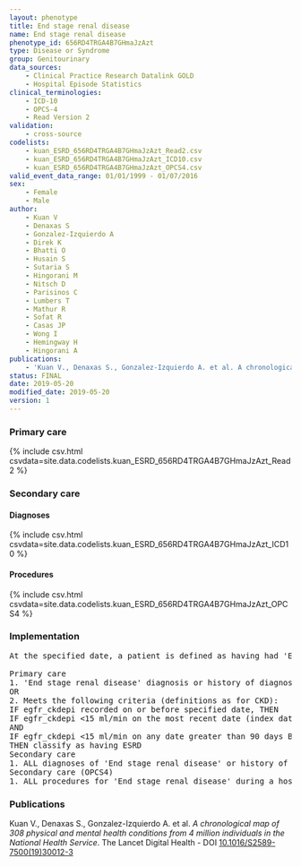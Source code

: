 ```yaml
---
layout: phenotype
title: End stage renal disease
name: End stage renal disease
phenotype_id: 656RD4TRGA4B7GHmaJzAzt 
type: Disease or Syndrome
group: Genitourinary
data_sources: 
    - Clinical Practice Research Datalink GOLD
    - Hospital Episode Statistics
clinical_terminologies: 
    - ICD-10
    - OPCS-4
    - Read Version 2
validation: 
    - cross-source
codelists: 
    - kuan_ESRD_656RD4TRGA4B7GHmaJzAzt_Read2.csv
    - kuan_ESRD_656RD4TRGA4B7GHmaJzAzt_ICD10.csv
    - kuan_ESRD_656RD4TRGA4B7GHmaJzAzt_OPCS4.csv
valid_event_data_range: 01/01/1999 - 01/07/2016
sex: 
    - Female
    - Male
author: 
    - Kuan V
    - Denaxas S
    - Gonzalez-Izquierdo A
    - Direk K
    - Bhatti O
    - Husain S
    - Sutaria S
    - Hingorani M
    - Nitsch D
    - Parisinos C
    - Lumbers T
    - Mathur R
    - Sofat R
    - Casas JP
    - Wong I
    - Hemingway H
    - Hingorani A
publications: 
    - 'Kuan V., Denaxas S., Gonzalez-Izquierdo A. et al. A chronological map of 308 physical and mental health conditions from 4 million individuals in the National Health Service. The Lancet Digital Health - DOI: 10.1016/S2589-7500(19)30012-3' 
status: FINAL
date: 2019-05-20
modified_date: 2019-05-20
version: 1
---
```

### Primary care 
{% include csv.html csvdata=site.data.codelists.kuan_ESRD_656RD4TRGA4B7GHmaJzAzt_Read2 %}
### Secondary care 
#### Diagnoses 
{% include csv.html csvdata=site.data.codelists.kuan_ESRD_656RD4TRGA4B7GHmaJzAzt_ICD10 %}
#### Procedures 
{% include csv.html csvdata=site.data.codelists.kuan_ESRD_656RD4TRGA4B7GHmaJzAzt_OPCS4 %}
### Implementation 
<pre>At the specified date, a patient is defined as having had 'End stage renal disease' IF they meet the criteria for any of the following on or before the specified date. The earliest date on which the individual meets any of the following criteria on or before the specified date is defined as the first event date:

Primary care
1. 'End stage renal disease' diagnosis or history of diagnosis or procedure during a consultation 
OR
2. Meets the following criteria (definitions as for CKD):
IF egfr_ckdepi recorded on or before specified date, THEN 
IF egfr_ckdepi <15 ml/min on the most recent date (index date) before the specified date
AND
IF egfr_ckdepi <15 ml/min on any date greater than 90 days BEFORE the index date above
THEN classify as having ESRD
Secondary care
1. ALL diagnoses of 'End stage renal disease' or history of diagnosis or procedure during a hospitalization
Secondary care (OPCS4)
1. ALL procedures for 'End stage renal disease' during a hospitalization</pre> 
 
### Publications 
Kuan V., Denaxas S., Gonzalez-Izquierdo A. et al. _A chronological map of 308 physical and mental health conditions from 4 million individuals in the National Health Service_. The Lancet Digital Health - DOI <a href='https://www.thelancet.com/journals/landig/article/PIIS2589-7500(19)30012-3/fulltext'>10.1016/S2589-7500(19)30012-3</a>